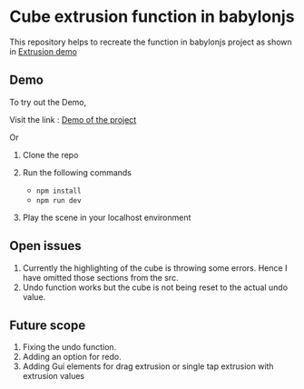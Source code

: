 # Cube extrusion function in babylonjs

This repository helps to recreate the function in babylonjs project as shown in 
[Extrusion demo](https://www.loom.com/share/d5f1163433c04650b63320698067087b)

## Demo
To try out the Demo,

Visit the link : [Demo of the project](https://extrustionapp.vercel.app/)

Or

1. Clone the repo

2. Run the following commands

    - `npm install`
    - `npm run dev`

3. Play the scene in your localhost environment

## Open issues

1. Currently the highlighting of the cube is throwing some errors. Hence I have omitted those sections from the src.
2. Undo function works but the cube is not being reset to the actual undo value.

## Future scope

1. Fixing the undo function.
2. Adding an option for redo.
3. Adding Gui elements for drag extrusion or single tap extrusion with extrusion values

